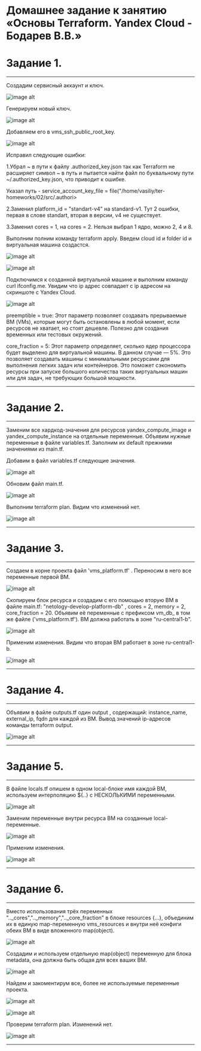 # Домашнее задание к занятию «Основы Terraform. Yandex Cloud - Бодарев В.В.»

# Задание 1.

---

Создадим сервисный аккаунт и ключ.

![image alt](https://github.com/vasionxxx/ter-homeworks/blob/main/02/demo/1.1.jpg)

Генерируем новый ключ.

![image alt](https://github.com/vasionxxx/ter-homeworks/blob/main/02/demo/1.2.jpg)

Добавляем его в vms_ssh_public_root_key.

![image alt](https://github.com/vasionxxx/ter-homeworks/blob/main/02/demo/1.3.jpg)

Исправил следующие ошибки:

1.Убрал ~ в пути к файлу .authorized_key.json так как Terraform не расширяет символ ~ в путь и пытается найти файл по буквальному пути ~/.authorized_key.json, что приводит к ошибке.

Указал путь - service_account_key_file = file("/home/vasiliy/ter-homeworks/02/src/.authori>

2.Заменил platform_id = "standart-v4" на standard-v1. Тут 2 ошибки, первая в слове standart, вторая в версии, v4 не существует.

3.Заменил cores = 1, на cores = 2. Нельзя выбрал 1 ядро, можно 2, 4 и 8.

Выполним полним команду terraform apply. Введем cloud id и folder id и виртуальная машина создастся.

![image alt](https://github.com/vasionxxx/ter-homeworks/blob/main/02/demo/1.4.jpg)

![image alt](https://github.com/vasionxxx/ter-homeworks/blob/main/02/demo/1.5.jpg)

Подключимся к созданной виртуальной машине и выполним команду curl ifconfig.me. Увидим что ip адрес совпадает с ip адресом на скриншоте с Yandex Сloud. 

![image alt](https://github.com/vasionxxx/ter-homeworks/blob/main/02/demo/1.6.jpg)

preemptible = true: Этот параметр позволяет создавать прерываемые ВМ (VMs), которые могут быть остановлены в любой момент, если ресурсов не хватает, но стоят дешевле. Полезно для создания временных или тестовых окружений.

core_fraction = 5: Этот параметр определяет, сколько ядер процессора будет выделено для виртуальной машины. В данном случае — 5%. Это позволяет создавать машины с минимальными ресурсами для выполнения легких задач или контейнеров. Это поможет сэкономить ресурсы при запуске большого количества таких виртуальных машин или для задач, не требующих большой мощности.

---

# Задание 2.

---

Заменим все хардкод-значения для ресурсов yandex_compute_image и yandex_compute_instance на отдельные переменные. Объявим нужные переменные в файле variables.tf. Заполним их default прежними значениями из main.tf.

Добавим в файл variables.tf следующие значения.

![image alt](https://github.com/vasionxxx/ter-homeworks/blob/main/02/demo/2.1.jpg)

Обновим файл main.tf.

![image alt](https://github.com/vasionxxx/ter-homeworks/blob/main/02/demo/2.2.jpg)

Выполним terraform plan. Видим что изменений нет.

![image alt](https://github.com/vasionxxx/ter-homeworks/blob/main/02/demo/2.3.jpg)

---

# Задание 3.

---

Создаем в корне проекта файл 'vms_platform.tf' . Переносим в него все переменные первой ВМ.

![image alt](https://github.com/vasionxxx/ter-homeworks/blob/main/02/demo/3.1.jpg)

Скопируем блок ресурса и создадим с его помощью вторую ВМ в файле main.tf: "netology-develop-platform-db" , cores  = 2, memory = 2, core_fraction = 20. Объявим её переменные с префиксом vm_db_ в том же файле ('vms_platform.tf'). ВМ должна работать в зоне "ru-central1-b".

![image alt](https://github.com/vasionxxx/ter-homeworks/blob/main/02/demo/3.2.jpg)

Применим изменения. Видим что вторая ВМ работает в зоне ru-central1-b.

![image alt](https://github.com/vasionxxx/ter-homeworks/blob/main/02/demo/3.3.jpg)

---

# Задание 4.

---

Объявим в файле outputs.tf один output , содержащий: instance_name, external_ip, fqdn для каждой из ВМ.
Вывод значений ip-адресов команды terraform output.

![image alt](https://github.com/vasionxxx/ter-homeworks/blob/main/02/demo/4.1.jpg)

---

# Задание 5.

---

В файле locals.tf опишем в одном local-блоке имя каждой ВМ, используем интерполяцию ${..} с НЕСКОЛЬКИМИ переменными.

![image alt](https://github.com/vasionxxx/ter-homeworks/blob/main/02/demo/5.1.jpg)

Заменим переменные внутри ресурса ВМ на созданные local-переменные.

![image alt](https://github.com/vasionxxx/ter-homeworks/blob/main/02/demo/5.2.jpg)

Применим изменения.

![image alt](https://github.com/vasionxxx/ter-homeworks/blob/main/02/demo/5.3.jpg)

---

# Задание 6.

---

Вместо использования трёх переменных ".._cores",".._memory",".._core_fraction" в блоке resources {...}, объединим их в единую map-переменную vms_resources и внутри неё конфиги обеих ВМ в виде вложенного map(object).

![image alt](https://github.com/vasionxxx/ter-homeworks/blob/main/02/demo/6.1.jpg)

Создадим и используем отдельную map(object) переменную для блока metadata, она должна быть общая для всех ваших ВМ.

![image alt](https://github.com/vasionxxx/ter-homeworks/blob/main/02/demo/6.2.jpg)

Найдем и закоментирум все, более не используемые переменные проекта.

![image alt](https://github.com/vasionxxx/ter-homeworks/blob/main/02/demo/6.3.jpg)

![image alt](https://github.com/vasionxxx/ter-homeworks/blob/main/02/demo/6.4.jpg)

Проверим terraform plan. Изменений нет.

![image alt](https://github.com/vasionxxx/ter-homeworks/blob/main/02/demo/6.5.jpg)

---

